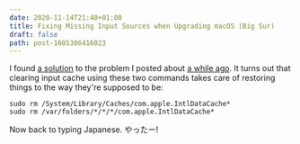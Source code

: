 ```yaml
---
date: 2020-11-14T21:40+01:00
title: Fixing Missing Input Sources when Upgrading macOS (Big Sur)
draft: false
path: post-1605386416023
---
```

I found [a solution](https://discussions.apple.com/thread/8242927?answerId=32883265022#32883265022) to the problem I posted about [a while ago](/microblog/post-1605383139658). It turns out that clearing input cache using these two commands takes care of restoring things to the way they're supposed to be:

```
sudo rm /System/Library/Caches/com.apple.IntlDataCache*
sudo rm /var/folders/*/*/*/com.apple.IntlDataCache*
```

Now back to typing Japanese. やったー!
